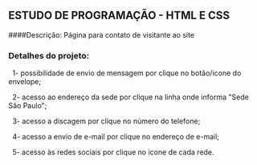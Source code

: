## ESTUDO DE PROGRAMAÇÃO - HTML E CSS

####Descrição: Página para contato de visitante ao site

### Detalhes do projeto:

&nbsp;
1- possibilidade de envio de mensagem por clique no botão/icone do envelope;


&nbsp;
2- acesso ao endereço da sede por clique na linha onde informa "Sede São Paulo";


&nbsp;
3- acesso a discagem por clique no número do telefone;

&nbsp;
4- acesso a envio de e-mail por clique no endereço de e-mail;

&nbsp;
5- acesso às redes sociais por clique no icone de cada rede.

&nbsp;
